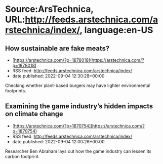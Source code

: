 # Source:ArsTechnica, URL:http://feeds.arstechnica.com/arstechnica/index/, language:en-US

## How sustainable are fake meats?
 - [https://arstechnica.com/?p=1878018](https://arstechnica.com/?p=1878018)
 - RSS feed: http://feeds.arstechnica.com/arstechnica/index/
 - date published: 2022-09-04 12:30:28+00:00

Checking whether plant-based burgers may have lighter environmental footprints.

## Examining the game industry’s hidden impacts on climate change
 - [https://arstechnica.com/?p=1870754](https://arstechnica.com/?p=1870754)
 - RSS feed: http://feeds.arstechnica.com/arstechnica/index/
 - date published: 2022-09-04 12:00:26+00:00

Researcher Ben Abraham lays out how the game industry can lessen its carbon footprint.

